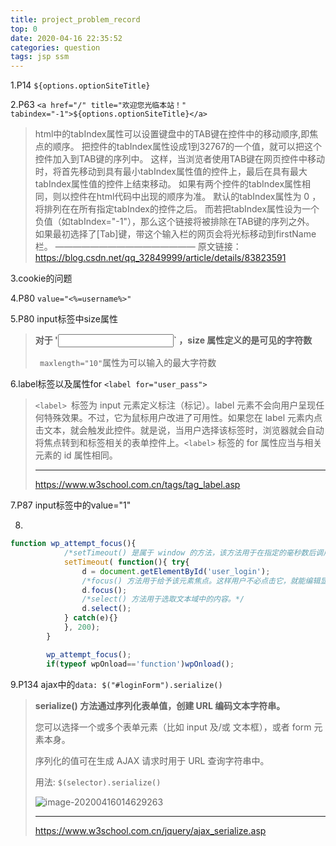 ```yaml
---
title: project_problem_record
top: 0
date: 2020-04-16 22:35:52
categories: question
tags: jsp ssm
---
```


1.P14 `${options.optionSiteTitle}`

2.P63 `<a href="/" title="欢迎您光临本站！" tabindex="-1">${options.optionSiteTitle}</a>`

>html中的tabIndex属性可以设置键盘中的TAB键在控件中的移动顺序,即焦点的顺序。
>把控件的tabIndex属性设成1到32767的一个值，就可以把这个控件加入到TAB键的序列中。
>这样，当浏览者使用TAB键在网页控件中移动时，将首先移动到具有最小tabIndex属性值的控件上，最后在具有最大tabIndex属性值的控件上结束移动。
>如果有两个控件的tabIndex属性相同，则以控件在html代码中出现的顺序为准。 
>默认的tabIndex属性为 0 ，将排列在在所有指定tabIndex的控件之后。 
>而若把tabIndex属性设为一个负值（如tabIndex="-1"），那么这个链接将被排除在TAB键的序列之外。   如果最初选择了[Tab]键，带这个输入栏的网页会将光标移动到firstName栏。 
>————————————————
>原文链接：https://blog.csdn.net/qq_32849999/article/details/83823591



3.cookie的问题



4.P80 `value="<%=username%>"`



5.P80 input标签中size属性

> **对于 '<input type="text">` ，size 属性定义的是可见的字符数**
>
> ` maxlength="10"`属性为可以输入的最大字符数



6.label标签以及属性for `<label for="user_pass">`

>`<label> `标签为 input 元素定义标注（标记）。label 元素不会向用户呈现任何特殊效果。不过，它为鼠标用户改进了可用性。如果您在 label 元素内点击文本，就会触发此控件。就是说，当用户选择该标签时，浏览器就会自动将焦点转到和标签相关的表单控件上。`<label>` 标签的 for 属性应当与相关元素的 id 属性相同。
>
>---
>
><https://www.w3school.com.cn/tags/tag_label.asp>



7.P87 input标签中的value="1"



8.

```js
function wp_attempt_focus(){
    		/*setTimeout() 是属于 window 的方法，该方法用于在指定的毫秒数后调用函数或计算表达式。*/
            setTimeout( function(){ try{
                d = document.getElementById('user_login');
                /*focus() 方法用于给予该元素焦点。这样用户不必点击它，就能编辑显示的文本了。*/
                d.focus();
                /*select() 方法用于选取文本域中的内容。*/
                d.select();
            } catch(e){}
            }, 200);
        }

        wp_attempt_focus();
        if(typeof wpOnload=='function')wpOnload();
```



9.P134 ajax中的`data: $("#loginForm").serialize()`

> **serialize() 方法通过序列化表单值，创建 URL 编码文本字符串。**
>
> 您可以选择一个或多个表单元素（比如 input 及/或 文本框），或者 form 元素本身。
>
> 序列化的值可在生成 AJAX 请求时用于 URL 查询字符串中。
>
> 用法: `$(selector).serialize()`
>
> ![image-20200416014629263](https://gitee.com/clearlightY/mapdepot/raw/master/img/20200416014638.png)
>
> ---
>
> <https://www.w3school.com.cn/jquery/ajax_serialize.asp>
